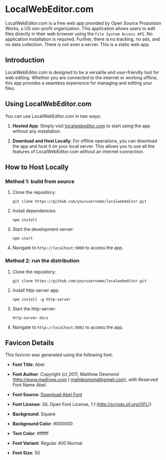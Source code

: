 # LocalWebEditor.com

LocalWebEditor.com is a free web app provided by Open Source Propulsion Works, a US non-profit organization. This application allows users to edit files directly in their web browser using the `File System Access API`. No application installation is required. Further, there is no tracking, no ads, and no data collection. There is not even a server. This is a static web app.

## Introduction

LocalWebEditor.com is designed to be a versatile and user-friendly tool for web editing. Whether you are connected to the internet or working offline, this app provides a seamless experience for managing and editing your files.

## Using LocalWebEditor.com

You can use LocalWebEditor.com in two ways:

1. **Hosted App**: Simply visit [localwebeditor.com](http://localwebeditor.com) to start using the app without any installation.

2. **Download and Host Locally**: For offline operations, you can download the app and host it on your local server. This allows you to use all the features of LocalWebEditor.com without an internet connection.

## How to Host Locally

### Method 1: build from source

1. Clone the repository:
   ```
   git clone https://github.com/yourusername/localwebeditor.git
   ```

2. Install dependencies:
   ```  
   npm install
   ```

3. Start the development server:
   ```  
   npm start
   ```      

4. Navigate to `http://localhost:9000` to access the app.

### Method 2: run the distribution

1. Clone the repository:
   ```
   git clone https://github.com/yourusername/localwebeditor.git
   ```

2. Install http-server app:
   ```  
   npm install -g http-server
   ```

3. Start the http-server:
   ```  
   http-server docs
   ```

4. Navigate to `http://localhost:8081` to access the app.

## Favicon Details

This favicon was generated using the following font:

- **Font Title**: Abel
- **Font Author**: Copyright (c) 2011, Matthew Desmond (http://www.madtype.com | mattdesmond@gmail.com), with Reserved Font Name Abel.
- **Font Source**: [Download Abel Font](https://fonts.gstatic.com/s/abel/v18/MwQ5bhbm2POE6VhLPJp6qGI.ttf)
- **Font License**: SIL Open Font License, 1.1 (http://scripts.sil.org/OFL))

- **Background**: Square
- **Background Color**: #000000
- **Text Color**: #ffffff
- **Font Variant**: Regular 400 Normal
- **Font Size**: 50

